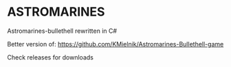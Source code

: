 # ASTROMARINES
Astromarines-bullethell rewritten in C#

Better version of: https://github.com/KMielnik/Astromarines-Bullethell-game

Check releases for downloads
